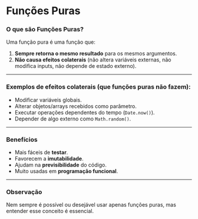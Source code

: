 # Funções Puras

### O que são Funções Puras?

Uma função pura é uma função que:

1. **Sempre retorna o mesmo resultado** para os mesmos argumentos.
2. **Não causa efeitos colaterais** (não altera variáveis externas, não modifica inputs, não depende de estado externo).

---

### Exemplos de efeitos colaterais (que funções puras não fazem):

- Modificar variáveis globais.
- Alterar objetos/arrays recebidos como parâmetro.
- Executar operações dependentes do tempo (`Date.now()`).
- Depender de algo externo como `Math.random()`.

---

### Benefícios

- Mais fáceis de **testar**.
- Favorecem a **imutabilidade**.
- Ajudam na **previsibilidade** do código.
- Muito usadas em **programação funcional**.

---

### Observação

Nem sempre é possível ou desejável usar apenas funções puras, mas entender esse conceito é essencial.
